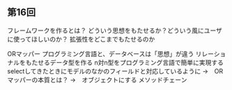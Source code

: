 ## 第16回
フレームワークを作るとは？
どういう思想をもたせるか？どういう風にユーザに使ってほしいのか？
拡張性をどこまでもたせるのか

ORマッパー
プログラミング言語と、データベースは「思想」が違う
リレーショナルをもたせるデータ型を作る
n対n型をプログラミング言語で簡単に実現する
selectしてきたときにモデルのなかのフィールドと対応しているように
→　ORマッパーの本質とは？
→　オブジェクトにする
メソッドチェーン
